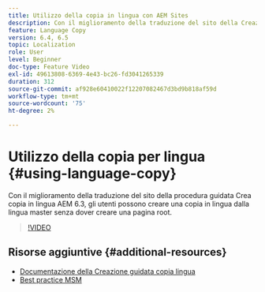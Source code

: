 ```yaml
---
title: Utilizzo della copia in lingua con AEM Sites
description: Con il miglioramento della traduzione del sito della Creazione guidata copia in lingua AEM, gli utenti possono creare una copia in lingua dalla lingua master senza dover creare una pagina root.
feature: Language Copy
version: 6.4, 6.5
topic: Localization
role: User
level: Beginner
doc-type: Feature Video
exl-id: 49613808-6369-4e43-bc26-fd3041265339
duration: 312
source-git-commit: af928e60410022f12207082467d3bd9b818af59d
workflow-type: tm+mt
source-wordcount: '75'
ht-degree: 2%

---
```


# Utilizzo della copia per lingua {#using-language-copy}

Con il miglioramento della traduzione del sito della procedura guidata Crea copia in lingua AEM 6.3, gli utenti possono creare una copia in lingua dalla lingua master senza dover creare una pagina root.

>[!VIDEO](https://video.tv.adobe.com/v/17116?quality=12&learn=on)

## Risorse aggiuntive {#additional-resources}

* [Documentazione della Creazione guidata copia lingua](https://helpx.adobe.com/experience-manager/6-5/sites/administering/using/tc-wizard.html)
* [Best practice MSM](https://helpx.adobe.com/experience-manager/6-5/sites/administering/using/msm-best-practices.html)
